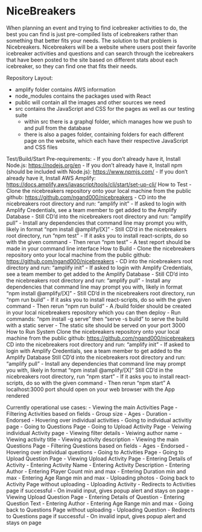 ﻿# NiceBreakers
When planning an event and trying to find icebreaker activities to do, the best you can
find is just pre-compiled lists of icebreakers rather than something that better fits
your needs. The solution to that problem is Nicebreakers. Nicebreakers will be a website
where users post their favorite icebreaker activities and questions and can search
through the icebreakers that have been posted to the site based on different stats about
each icebreaker, so they can find one that fits their needs.

Repository Layout:
- amplify folder contains AWS information
- node_modules contains the packages used with React
- public will contain all the images and other sources we need
- src contains the JavaScript and CSS for the pages as well as our testing suite
    - within src there is a graphql folder, which manages how we push to and pull from the database
    - there is also a pages folder, containing folders for each different page on the website, which each have their respective JavaScript and CSS files

Test/Build/Start Pre-requirements:
    - If you don’t already have it, Install Node.js: https://nodejs.org/en
    - If you don’t already have it, Install npm (should be included with Node.js): https://www.npmjs.com/
    - If you don’t already have it, Install AWS Amplify: https://docs.amplify.aws/javascript/tools/cli/start/set-up-cli/
How to Test
    - Clone the nicebreakers repository onto your local machine from the public github: https://github.com/ngand000/nicebreakers
    - CD into the nicebreakers root directory and run: “amplify init”
        - If asked to login with Amplify Credentials, see a team member to get added to the Amplify Database
    - Still CD’d into the nicebreakers root directory and run: “amplify pull”
        - Install any dependencies that command line may prompt you with, likely in format “npm install @amplify/[X]”
    - Still CD’d in the nicebreakers root directory, run “npm test”
        - If it asks you to install react-scripts, do so with the given command
        - Then rerun “npm test”
    - A test report should be made in your command line interface
How to Build
    - Clone the nicebreakers repository onto your local machine from the public github: https://github.com/ngand000/nicebreakers
    - CD into the nicebreakers root directory and run: “amplify init”
        - If asked to login with Amplify Credentials, see a team member to get added to the Amplify Database
    - Still CD’d into the nicebreakers root directory and run: “amplify pull”
        - Install any dependencies that command line may prompt you with, likely in format “npm install @amplify/[X]”
    - Still CD’d in the nicebreakers root directory, run “npm run build”
        - If it asks you to install react-scripts, do so with the given command
        - Then rerun “npm run build”
    - A /build folder should be created in your local nicebreakers repository which you can then deploy
        - Run commands: “npm install -g serve” then “serve -s build” to serve the build with a static server
        - The static site should be served on your port 3000
How to Run System
    Clone the nicebreakers repository onto your local machine from the public github: https://github.com/ngand000/nicebreakers
    CD into the nicebreakers root directory and run: “amplify init”
        - If asked to login with Amplify Credentials, see a team member to get added to the Amplify Database
    Still CD’d into the nicebreakers root directory and run: “amplify pull”
        - Install any dependencies that command line may prompt you with, likely in format “npm install @amplify/[X]”
    Still CD’d in the nicebreakers root directory, run “npm start”
        - If it asks you to install react-scripts, do so with the given command
        - Then rerun “npm start”
    A localhost:3000 port should open on your web browser with the App rendered

Currently operational use cases:
    - Viewing the main Activities Page
        - Filtering Activities based on fields
            - Group size
            - Ages
            - Duration
            - Endorsed
        - Hovering over individual activities
        - Going to individual activitiy page
        - Going to Questions Page
        - Going to Upload Activity Page
    - Veiwing individual Activity page
        - Viewing filter details
        - Veiwing author name
        - Viewing activity title
        - Viewing activity description
    - Viewing the main Questions Page
        - Filtering Questions based on fields
            - Ages
            - Endorsed
        - Hovering over individual questions
        - Going to Activities Page
        - Going to Upload Question Page
    - Viewing Upload Activity Page
        - Entering Details of Activity
            - Entering Activity Name
            - Entering Activity Description
            - Entering Author
            - Entering Player Count min and max
            - Entering Duration min and max
            - Entering Age Range min and max
            - Uploading photos
        - Going back to Activity Page without uploading
        - Uploading Activity
            - Redirects to Activities page if successful
            - On invalid input, gives popup alert and stays on page
    -Viewing Upload Question Page
        - Entering Details of Question
            - Entering Question Text
            - Entering Author
            - Entering Age Range min and max
        - Going back to Questions Page without uploading
        - Uploading Question
            - Redirects to Questions page if successful
            - On invalid input, gives popup alert and stays on page
